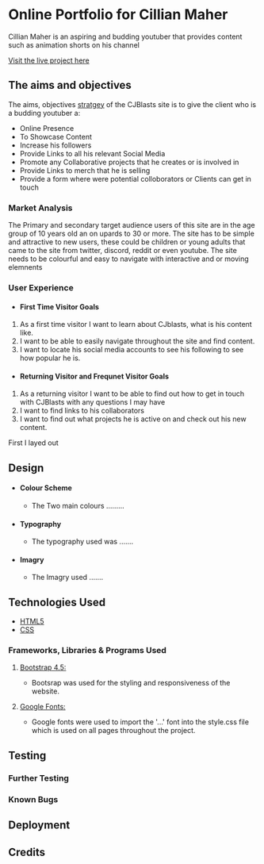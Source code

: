 # Online Portfolio for Cillian Maher

Cillian Maher is an aspiring and budding youtuber that provides content such as animation shorts on his channel

[Visit the live project here](http://.......)

## The aims and objectives

The aims, objectives [stratgey](https://ibb.co/Xz8LY6Q) of the CJBlasts site is to give the client who is a budding youtuber a:

- Online Presence
- To Showcase Content
- Increase his followers
- Provide Links to all his relevant Social Media
- Promote any Collaborative projects that he creates or is involved in
- Provide Links to merch that he is selling
- Provide a form where were potential colloborators or Clients can get in touch

### Market Analysis

The Primary and secondary target audience users of this site are in the age group of 10 years old an on upards to 30
or more. The site has to be simple and attractive to new users, these could be children or young adults that came to the site from
twitter, discord, reddit or even youtube.
The site needs to be colourful and easy to navigate with interactive and or moving elemnents

### User Experience

 - #### First Time Visitor Goals

1. As a first time visitor I want to learn about CJblasts, what is his content like.
2. I want to be able to easily navigate throughout the site and find content.
3. I want to locate his social media accounts to see his following to see how popular he is.

- #### Returning Visitor and Frequnet Visitor Goals 

1. As a returning visitor I want to be able to find out how to get in touch with CJBlasts with any questions I may have
2. I want to find links to his collaborators
3. I want to find out what projects he is active on and check out his new content.

First I layed out 

## Design

- #### Colour Scheme
  - The Two main colours .........
- #### Typography
  - The typography used was .......
- #### Imagry
  - The Imagry used .......

## Technologies Used

- [HTML5](https://en.wikipedia.org/wiki/HTML5)
- [CSS](https://en.wikipedia.org/wiki/CSS)

### Frameworks, Libraries & Programs Used

1.  [Bootstrap 4.5:](https://getbootstrap.com/)

    - Bootsrap was used for the styling and responsiveness of the website.

1.  [Google Fonts:](https://fonts.google.com/)
    - Google fonts were used to import the '...' font into the style.css file which is used on all pages throughout the project.

## Testing

### Further Testing

### Known Bugs

## Deployment

## Credits
